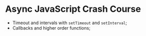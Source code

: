 # Async JavaScript Crash Course 
- Timeout and intervals with `setTimeout` and `setInterval`;
- Callbacks and higher order functions;